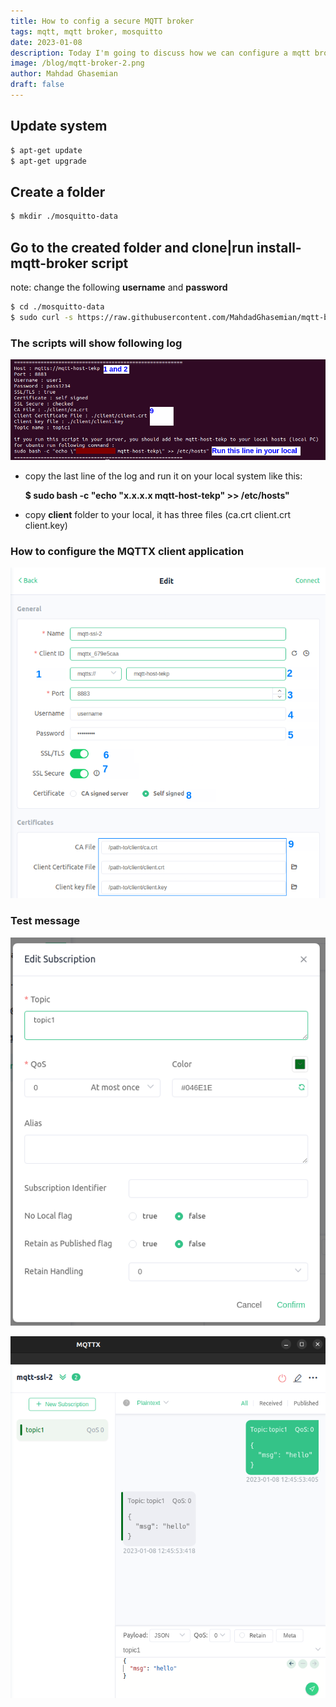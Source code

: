 ```yaml
---
title: How to config a secure MQTT broker
tags: mqtt, mqtt broker, mosquitto
date: 2023-01-08
description: Today I'm going to discuss how we can configure a mqtt broker with ssl certificate.
image: /blog/mqtt-broker-2.png
author: Mahdad Ghasemian
draft: false
---
```


## Update system

```bash
$ apt-get update
$ apt-get upgrade
```

## Create a folder

```bash
$ mkdir ./mosquitto-data
```

## Go to the created folder and clone|run install-mqtt-broker script
note: change the following __username__ and __password__

```bash
$ cd ./mosquitto-data
$ sudo curl -s https://raw.githubusercontent.com/MahdadGhasemian/mqtt-broker/main/install-mqtt-broker.sh | bash -s username password
```

### The scripts will show following log

![Script's log](/blog/mqtt-script-log.png)

* copy the last line of the log and run it on your local system like this:

    __$ sudo bash -c "echo \"x.x.x.x mqtt-host-tekp\" >> /etc/hosts"__
* copy __client__ folder to your local, it has three files (ca.crt  client.crt  client.key)

### How to configure the MQTTX client application

![How to configure the MQTTX client app](/blog/mqttx-config.png)

### Test message

![Subscribe inside topic](/blog/mqttx-subscription.png)


![Send and receive message](/blog/mqtt-send-receive-message.png)